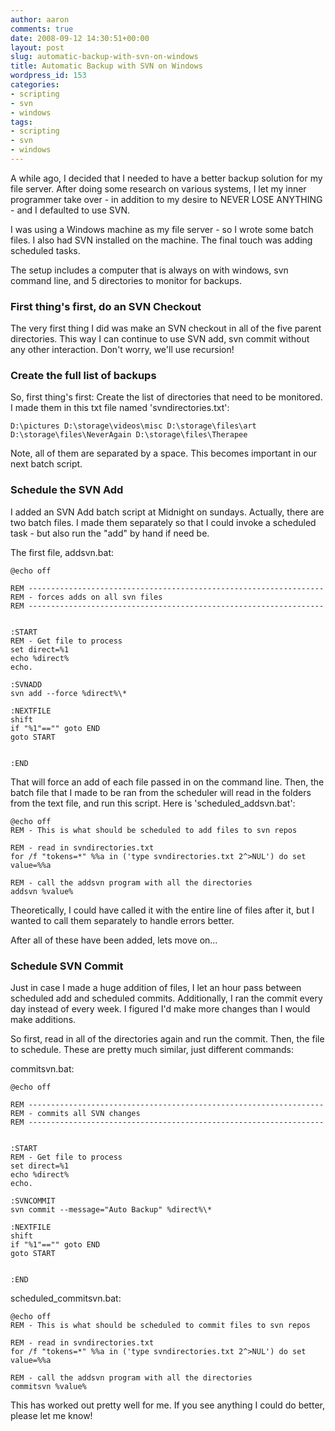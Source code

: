 ```yaml
---
author: aaron
comments: true
date: 2008-09-12 14:30:51+00:00
layout: post
slug: automatic-backup-with-svn-on-windows
title: Automatic Backup with SVN on Windows
wordpress_id: 153
categories:
- scripting
- svn
- windows
tags:
- scripting
- svn
- windows
---
```


A while ago, I decided that I needed to have a better backup solution for my file server.  After doing some research on various systems, I let my inner programmer take over - in addition to my desire to NEVER LOSE ANYTHING - and I defaulted to use SVN.

I was using a Windows machine as my file server - so I wrote some batch files.  I also had SVN installed on the machine.  The final touch was adding scheduled tasks.

The setup includes a computer that is always on with windows, svn command line, and 5 directories to monitor for backups.



### First thing's first, do an SVN Checkout


The very first thing I did was make an SVN checkout in all of the five parent directories.  This way I can continue to use SVN add, svn commit without any other interaction.  Don't worry, we'll use recursion!



### Create the full list of backups


So, first thing's first: Create the list of directories that need to be monitored.  I made them in this txt file named 'svndirectories.txt':

    
    
    D:\pictures D:\storage\videos\misc D:\storage\files\art D:\storage\files\NeverAgain D:\storage\files\Therapee
    



Note, all of them are separated by a space.  This becomes important in our next batch script.



### Schedule the SVN Add


I added an SVN Add batch script at Midnight on sundays.  Actually, there are two batch files.  I made them separately so that I could invoke a scheduled task - but also run the "add" by hand if need be.

The first file, addsvn.bat:

    
    
    @echo off
    
    REM ------------------------------------------------------------------
    REM - forces adds on all svn files
    REM ------------------------------------------------------------------
    
    
    :START
    REM - Get file to process
    set direct=%1
    echo %direct%
    echo.
    
    :SVNADD
    svn add --force %direct%\*
    
    :NEXTFILE
    shift
    if "%1"=="" goto END
    goto START
    
    
    :END
    



That will force an add of each file passed in on the command line.  Then, the batch file that I made to be ran from the scheduler will read in the folders from the text file, and run this script.  Here is 'scheduled_addsvn.bat':


    
    
    @echo off
    REM - This is what should be scheduled to add files to svn repos
    
    REM - read in svndirectories.txt
    for /f "tokens=*" %%a in ('type svndirectories.txt 2^>NUL') do set value=%%a
    
    REM - call the addsvn program with all the directories
    addsvn %value%
    



Theoretically, I could have called it with the entire line of files after it, but I wanted to call them separately to handle errors better.

After all of these have been added, lets move on...



### Schedule SVN Commit



Just in case I made a huge addition of files, I let an hour pass between scheduled add and scheduled commits.  Additionally, I ran the commit every day instead of every week.  I figured I'd make more changes than I would make additions.

So first, read in all of the directories again and run the commit.  Then, the file to schedule.  These are pretty much similar, just different commands:

commitsvn.bat:

    
    
    @echo off
    
    REM ------------------------------------------------------------------
    REM - commits all SVN changes
    REM ------------------------------------------------------------------
    
    
    :START
    REM - Get file to process
    set direct=%1
    echo %direct%
    echo.
    
    :SVNCOMMIT
    svn commit --message="Auto Backup" %direct%\*
    
    :NEXTFILE
    shift
    if "%1"=="" goto END
    goto START
    
    
    :END
    



scheduled_commitsvn.bat:

    
    
    @echo off
    REM - This is what should be scheduled to commit files to svn repos
    
    REM - read in svndirectories.txt
    for /f "tokens=*" %%a in ('type svndirectories.txt 2^>NUL') do set value=%%a
    
    REM - call the addsvn program with all the directories
    commitsvn %value%
    



This has worked out pretty well for me.  If you see anything I could do better, please let me know!
